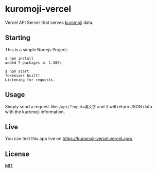 # kuromoji-vercel

Vercel API Server that serves [kuromoji](https://github.com/takuyaa/kuromoji.js) data.

## Starting

This is a simple Nodejs Project:

```
$ npm install
added 7 packages in 1.582s

$ npm start
Tokenizer built!
Listening for requests.
```

## Usage

Simply send a request like `/api/?input=黒文字` and it will return JSON data with the kuromoji information.

## Live

You can test this app live on https://kuromoji-vercel.vercel.app/

## License
[MIT](./LICENSE)
